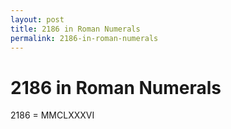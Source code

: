 ```yaml
---
layout: post
title: 2186 in Roman Numerals
permalink: 2186-in-roman-numerals
---
```


# 2186 in Roman Numerals

2186 = MMCLXXXVI

